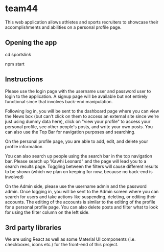 # team44
This web application allows athletes and sports recruiters to showcase their accomplishments and abilities on a personal profile page. 
## Opening the app
cd sportslink

npm start

## Instructions
Please use the login page with the username user and password user to login to the application. A signup page will be available
but not entirely functional since that involves back-end manipulation.

Following log in, you will be sent to the dashboard page where you can view the News box (but can't click on them to access
an external site since we're just using dummy data here), click on "view your profile" to access your personal profile, see other people's posts, and write your own posts. You can also use the Top Bar for navigation purposes and searching.

On the personal profile page, you are able to add, edit, and delete your profile information.

You can also search up people using the search bar in the top navigation bar. Please search up 'Kawhi Leonard" and the page will lead you to a search results page. Toggling between the filters will cause different results to be shown (which we plan on keeping
for now, because no back-end is involved)

On the Admin side, please use the username admin and the password admin. Once logging in, you will be sent to the Admin screen where you can search for users and take actions like suspending, deleting, or editing their accounts. The editing of the accounts is similar
to the editing of the profile for a personal profile page. You can also delete posts and filter what to look for using the filter column on the left side.

## 3rd party libraries
We are using React as well as some Material UI components (i.e. checkboxes, icons etc.) for the front-end of this project.